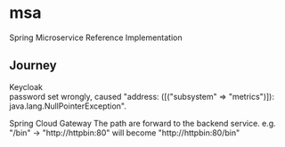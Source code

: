 # msa
Spring Microservice Reference Implementation

## Journey
Keycloak  
password set wrongly, caused "address: ([("subsystem" => "metrics")]): java.lang.NullPointerException".  

Spring Cloud Gateway
The path are forward to the backend service. e.g. "/bin" -> "http://httpbin:80" will become "http://httpbin:80/bin"


